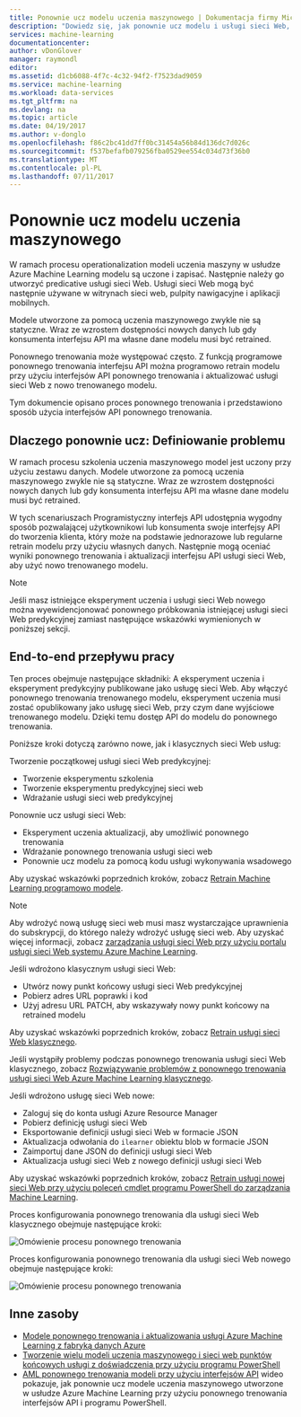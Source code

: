 ```yaml
---
title: Ponownie ucz modelu uczenia maszynowego | Dokumentacja firmy Microsoft
description: "Dowiedz się, jak ponownie ucz modelu i usługi sieci Web, aby użyć nowo uczonego modelu w usłudze Azure Machine Learning aktualizacji."
services: machine-learning
documentationcenter: 
author: vDonGlover
manager: raymondl
editor: 
ms.assetid: d1cb6088-4f7c-4c32-94f2-f7523dad9059
ms.service: machine-learning
ms.workload: data-services
ms.tgt_pltfrm: na
ms.devlang: na
ms.topic: article
ms.date: 04/19/2017
ms.author: v-donglo
ms.openlocfilehash: f86c2bc41dd7ff0bc31454a56b84d136dc7d026c
ms.sourcegitcommit: f537befafb079256fba0529ee554c034d73f36b0
ms.translationtype: MT
ms.contentlocale: pl-PL
ms.lasthandoff: 07/11/2017
---
```

# <a name="retrain-a-machine-learning-model"></a>Ponownie ucz modelu uczenia maszynowego
W ramach procesu operationalization modeli uczenia maszyny w usłudze Azure Machine Learning modelu są uczone i zapisać. Następnie należy go utworzyć predicative usługi sieci Web. Usługi sieci Web mogą być następnie używane w witrynach sieci web, pulpity nawigacyjne i aplikacji mobilnych. 

Modele utworzone za pomocą uczenia maszynowego zwykle nie są statyczne. Wraz ze wzrostem dostępności nowych danych lub gdy konsumenta interfejsu API ma własne dane modelu musi być retrained. 

Ponownego trenowania może występować często. Z funkcją programowe ponownego trenowania interfejsu API można programowo retrain modelu przy użyciu interfejsów API ponownego trenowania i aktualizować usługi sieci Web z nowo trenowanego modelu. 

Tym dokumencie opisano proces ponownego trenowania i przedstawiono sposób użycia interfejsów API ponownego trenowania.

## <a name="why-retrain-defining-the-problem"></a>Dlaczego ponownie ucz: Definiowanie problemu
W ramach procesu szkolenia uczenia maszynowego model jest uczony przy użyciu zestawu danych. Modele utworzone za pomocą uczenia maszynowego zwykle nie są statyczne. Wraz ze wzrostem dostępności nowych danych lub gdy konsumenta interfejsu API ma własne dane modelu musi być retrained.

W tych scenariuszach Programistyczny interfejs API udostępnia wygodny sposób pozwalającej użytkownikowi lub konsumenta swoje interfejsy API do tworzenia klienta, który może na podstawie jednorazowe lub regularne retrain modelu przy użyciu własnych danych. Następnie mogą oceniać wyniki ponownego trenowania i aktualizacji interfejsu API usługi sieci Web, aby użyć nowo trenowanego modelu.

> [!NOTE]
> Jeśli masz istniejące eksperyment uczenia i usługi sieci Web nowego można wyewidencjonować ponownego próbkowania istniejącej usługi sieci Web predykcyjnej zamiast następujące wskazówki wymienionych w poniższej sekcji.
> 
> 

## <a name="end-to-end-workflow"></a>End-to-end przepływu pracy
Ten proces obejmuje następujące składniki: A eksperyment uczenia i eksperyment predykcyjny publikowane jako usługę sieci Web. Aby włączyć ponownego trenowania trenowanego modelu, eksperyment uczenia musi zostać opublikowany jako usługę sieci Web, przy czym dane wyjściowe trenowanego modelu. Dzięki temu dostęp API do modelu do ponownego trenowania. 

Poniższe kroki dotyczą zarówno nowe, jak i klasycznych sieci Web usług:

Tworzenie początkowej usługi sieci Web predykcyjnej:

* Tworzenie eksperymentu szkolenia
* Tworzenie eksperymentu predykcyjnej sieci web
* Wdrażanie usługi sieci web predykcyjnej

Ponownie ucz usługi sieci Web:

* Eksperyment uczenia aktualizacji, aby umożliwić ponownego trenowania
* Wdrażanie ponownego trenowania usługi sieci web
* Ponownie ucz modelu za pomocą kodu usługi wykonywania wsadowego

Aby uzyskać wskazówki poprzednich kroków, zobacz [Retrain Machine Learning programowo modele](machine-learning-retrain-models-programmatically.md).

> [!NOTE] 
> Aby wdrożyć nową usługę sieci web musi masz wystarczające uprawnienia do subskrypcji, do którego należy wdrożyć usługę sieci web. Aby uzyskać więcej informacji, zobacz [zarządzania usługi sieci Web przy użyciu portalu usługi sieci Web systemu Azure Machine Learning](machine-learning-manage-new-webservice.md). 

Jeśli wdrożono klasycznym usługi sieci Web:

* Utwórz nowy punkt końcowy usługi sieci Web predykcyjnej
* Pobierz adres URL poprawki i kod
* Użyj adresu URL PATCH, aby wskazywały nowy punkt końcowy na retrained modelu 

Aby uzyskać wskazówki poprzednich kroków, zobacz [Retrain usługi sieci Web klasycznego](machine-learning-retrain-a-classic-web-service.md).

Jeśli wystąpiły problemy podczas ponownego trenowania usługi sieci Web klasycznego, zobacz [Rozwiązywanie problemów z ponownego trenowania usługi sieci Web Azure Machine Learning klasycznego](machine-learning-troubleshooting-retraining-models.md).

Jeśli wdrożono usługę sieci Web nowe:

* Zaloguj się do konta usługi Azure Resource Manager
* Pobierz definicję usługi sieci Web
* Eksportowanie definicji usługi sieci Web w formacie JSON
* Aktualizacja odwołania do `ilearner` obiektu blob w formacie JSON
* Zaimportuj dane JSON do definicji usługi sieci Web
* Aktualizacja usługi sieci Web z nowego definicji usługi sieci Web

Aby uzyskać wskazówki poprzednich kroków, zobacz [Retrain usługi nowej sieci Web przy użyciu poleceń cmdlet programu PowerShell do zarządzania Machine Learning](machine-learning-retrain-new-web-service-using-powershell.md).

Proces konfigurowania ponownego trenowania dla usługi sieci Web klasycznego obejmuje następujące kroki:

![Omówienie procesu ponownego trenowania][1]

Proces konfigurowania ponownego trenowania dla usługi sieci Web nowego obejmuje następujące kroki:

![Omówienie procesu ponownego trenowania][7]

## <a name="other-resources"></a>Inne zasoby
* [Modele ponownego trenowania i aktualizowania usługi Azure Machine Learning z fabryką danych Azure](https://azure.microsoft.com/blog/retraining-and-updating-azure-machine-learning-models-with-azure-data-factory/)
* [Tworzenie wielu modeli uczenia maszynowego i sieci web punktów końcowych usługi z doświadczenia przy użyciu programu PowerShell](machine-learning-create-models-and-endpoints-with-powershell.md)
* [AML ponownego trenowania modeli przy użyciu interfejsów API](https://www.youtube.com/watch?v=wwjglA8xllg) wideo pokazuje, jak ponownie ucz modele uczenia maszynowego utworzone w usłudze Azure Machine Learning przy użyciu ponownego trenowania interfejsów API i programu PowerShell.

<!--image links-->
[1]: ./media/machine-learning-retrain-machine-learning-model/machine-learning-retrain-models-programmatically-IMAGE01.png
[7]: ./media/machine-learning-retrain-machine-learning-model/machine-learning-retrain-models-programmatically-IMAGE07.png


